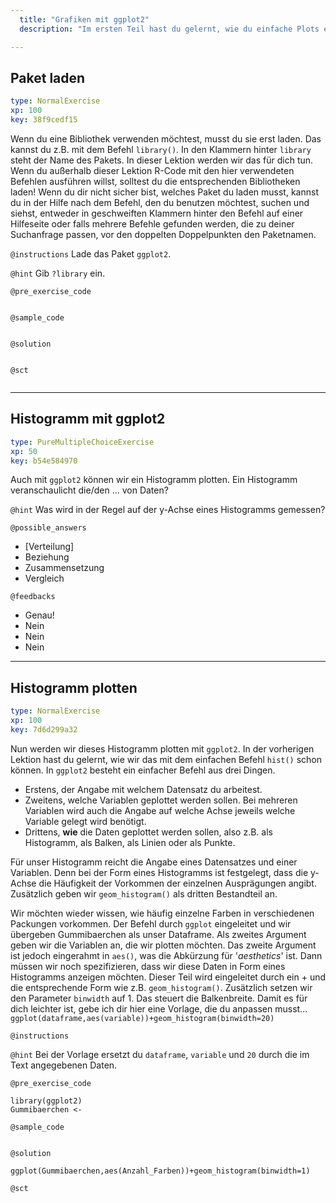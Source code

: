 ```yaml
---
  title: "Grafiken mit ggplot2"
  description: "Im ersten Teil hast du gelernt, wie du einfache Plots erstellen kannst. In diesem zweiten Teil wirst du lernen, wie du mit der Bibliothek ggplot2 Grafiken erstellst. Dies ist eine Bibliothek mit mehr Möglichkeiten in einfacher Art und Weise die Daten darzustellen."

---
```

## Paket laden

```yaml
type: NormalExercise 
xp: 100 
key: 38f9cedf15   
```

Wenn du eine Bibliothek verwenden möchtest, musst du sie erst laden. Das kannst du z.B. mit dem Befehl `library()`. In den Klammern hinter `library` steht der Name des Pakets. In dieser Lektion werden wir das für dich tun. Wenn du außerhalb dieser Lektion R-Code mit den hier verwendeten Befehlen ausführen willst, solltest du die entsprechenden Bibliotheken laden! Wenn du dir nicht sicher bist, welches Paket du laden musst, kannst du in der Hilfe  nach dem Befehl, den du benutzen möchtest, suchen und siehst, entweder in geschweiften Klammern hinter den Befehl auf einer Hilfeseite oder falls mehrere Befehle gefunden werden, die zu deiner Suchanfrage passen, vor den doppelten Doppelpunkten den Paketnamen.

`@instructions`
Lade das Paket `ggplot2`.

`@hint`
Gib `?library` ein.

`@pre_exercise_code`

```{r}

```

`@sample_code`

```{r}

```

`@solution`

```{r}

```

`@sct`

```{r}

```







---
## Histogramm mit ggplot2

```yaml
type: PureMultipleChoiceExercise 
xp: 50 
key: b54e584970   
```

Auch mit `ggplot2` können wir ein Histogramm plotten. Ein Histogramm veranschaulicht die/den ... von Daten?


`@hint`
Was wird in der Regel auf der y-Achse eines Histogramms gemessen?





`@possible_answers`
- [Verteilung]
- Beziehung
- Zusammensetzung
- Vergleich

`@feedbacks`
- Genau!
- Nein
- Nein
- Nein





---
## Histogramm plotten

```yaml
type: NormalExercise 
xp: 100 
key: 7d6d299a32   
```

Nun werden wir dieses Histogramm plotten mit `ggplot2`. In der vorherigen Lektion hast du gelernt, wie wir das mit dem einfachen Befehl `hist()` schon können. In `ggplot2` besteht ein einfacher Befehl aus drei Dingen. 

- Erstens, der Angabe mit welchem Datensatz du arbeitest. 
- Zweitens, welche Variablen geplottet werden sollen. Bei mehreren Variablen wird auch die Angabe auf welche 
  Achse jeweils welche Variable gelegt wird benötigt. 
- Drittens, **wie** die Daten geplottet werden sollen, also z.B. als Histogramm, als Balken, als Linien oder als Punkte. 

Für unser Histogramm reicht die Angabe eines Datensatzes und einer Variablen. Denn bei der Form eines Histogramms ist festgelegt, dass die y-Achse die Häufigkeit der Vorkommen der einzelnen Ausprägungen angibt. Zusätzlich geben wir `geom_histogram()` als dritten Bestandteil an.

Wir möchten wieder wissen, wie häufig einzelne Farben in verschiedenen Packungen vorkommen. Der Befehl durch `ggplot` eingeleitet und wir übergeben Gummibaerchen als unser Dataframe. Als zweites Argument geben wir die Variablen an, die wir plotten möchten. Das zweite Argument ist jedoch eingerahmt in `aes()`, was die Abkürzung für '_aesthetics_' ist. Dann müssen wir noch spezifizieren, dass wir diese Daten in Form eines Histogramms anzeigen möchten. Dieser Teil wird eingeleitet durch ein + und die entsprechende Form wie z.B. `geom_histogram()`. Zusätzlich setzen wir den Parameter `binwidth` auf 1. Das steuert die Balkenbreite. Damit es für dich leichter ist, gebe ich dir hier eine Vorlage, die du anpassen musst... `ggplot(dataframe,aes(variable))+geom_histogram(binwidth=20)`

`@instructions`


`@hint`
Bei der Vorlage ersetzt du `dataframe`, `variable` und `20` durch die im Text angegebenen Daten.

`@pre_exercise_code`

```{r}
library(ggplot2)
Gummibaerchen <- 
```
`@sample_code`

```{r}

```

`@solution`

```{r}
ggplot(Gummibaerchen,aes(Anzahl_Farben))+geom_histogram(binwidth=1)
```
`@sct`

```{r}

```





